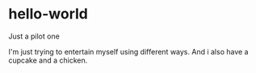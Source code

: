# hello-world
Just a pilot one

I'm just trying to entertain myself using different ways.
And i also have a cupcake and a chicken.
